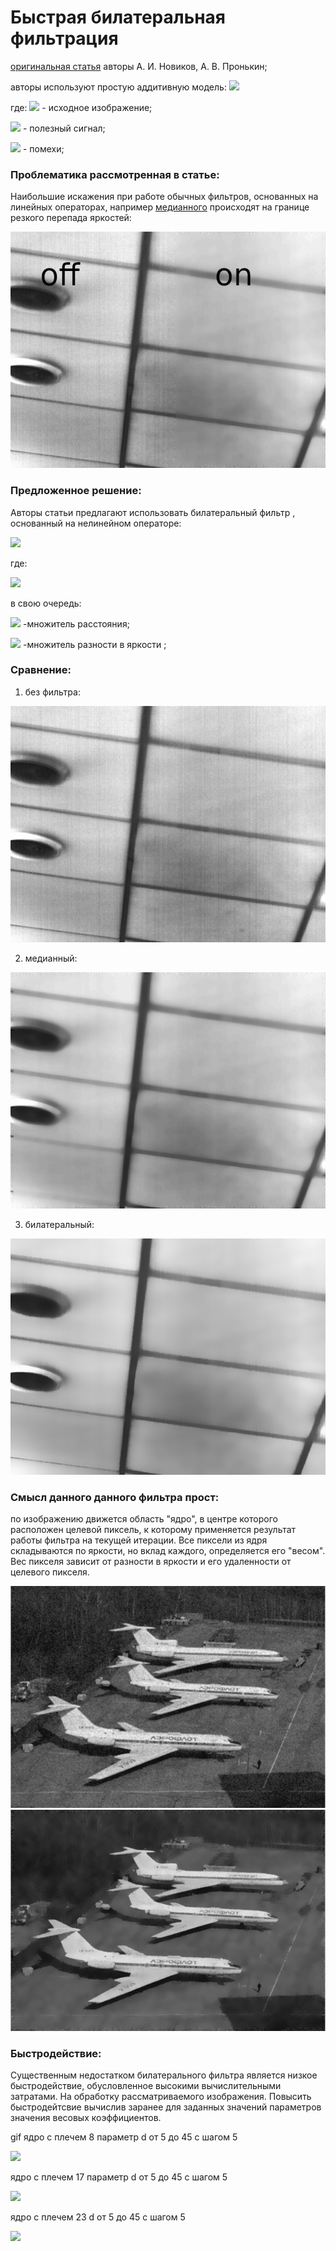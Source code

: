 # Быстрая билатеральная фильтрация

[оригинальная статья](http://vestnik.rsreu.ru/images/archive/2018/4-66-1/2.4_.pdf)
 авторы А. И. Новиков, А. В. Пронькин;

авторы используют простую аддитивную модель: 
![](http://latex.codecogs.com/gif.latex?\dpi{120}&space;$$I_{ij}&space;=&space;U_{ij}&space;&space;&plus;&space;{\xi}_{ij}&space;)

где:
![](http://latex.codecogs.com/gif.latex?\dpi{100}&space;I_{ij}) - исходное изображение;

![](http://latex.codecogs.com/gif.latex?\dpi{100}&space;U_{ij}) - полезный сигнал;

![](http://latex.codecogs.com/gif.latex?\dpi{100}&space;{\xi}_{ij}) -  помехи;


### Проблематика рассмотренная в статье:

Наибольшие искажения при работе обычных фильтров, основанных на линейных операторах, например [медианного](https://github.com/alehay/median_filter) происходят на границе резкого перепада яркостей:

![](https://github.com/alehay/bilateral_filter/blob/main/staff/linear.png)

### Предложенное решение:
Авторы статьи предлагают использовать билатеральный фильтр , основанный на нелинейном операторе:

![](http://latex.codecogs.com/gif.latex?\dpi{190}&space;\frac{{\sum_{s=-k}^k}{\sum_{t=-k}^k}I_{i&plus;s,j&plus;t}*W_{st}}{{&space;\sum_{s=-k}^k}{\sum_{t=-k}^k}*{W_{st}}}&space;)  


где:  

![](http://latex.codecogs.com/gif.latex?\dpi{200}&space;W_{st}&space;=&space;e^{-\frac{s^2&space;&plus;&space;t^2}&space;{2k^2}}&space;*&space;&space;e^{-\frac{I__{i&plus;s,j&plus;t}&space;-&space;I__{ij}}&space;{2d^2}}&space;)

в свою очередь:

![](http://latex.codecogs.com/gif.latex?\dpi{170}&space;e^{-\frac{s^2&space;&plus;&space;t^2}&space;{2k^2}})   -множитель расстояния;

![](http://latex.codecogs.com/gif.latex?\dpi{170}&space;e^{-\frac{({I__{i&plus;s,j&plus;t}&space;-&space;I__{ij}})^2}&space;{2d^2}}&space;) -множитель разности в яркости ;

### Сравнение: 
1) без фильтра:

![](https://github.com/alehay/median_filter/blob/main/build-Debug/out/non_filter.png)

2) медианный:

![](https://github.com/alehay/median_filter/blob/main/build-Debug/out/13.png)

3) билатеральный:

![](https://github.com/alehay/bilateral_filter/blob/main/staff/1__k10__d25.png)



### Смысл данного данного фильтра прост: 

по изображению движется область "ядро", в центре которого расположен целевой пиксель, к которому применяется результат работы фильтра на текущей итерации. 
Все пиксели из ядря складываются по яркости, но вклад каждого, определяется его "весом". 
Вес пикселя зависит от разности в яркости и его удаленности от целевого пикселя. 


![](https://github.com/alehay/bilateral_filter/blob/main/staff/befor.png)
![](https://github.com/alehay/bilateral_filter/blob/main/staff/after.png)


### Быстродействие:
Существенным недостатком билатерального фильтра  является  низкое  быстродействие,  обусловленное  высокими  вычислительными  затратами.  На  обработку  рассматриваемого  изображения. Повысить быстродейтсвие вычислив заранее для заданных значений параметров значения весовых коэффициентов.

gif  ядро с плечем 8 параметр d от 5 до 45 с шагом 5

![](https://github.com/alehay/bilateral_filter/blob/main/staff/k_8.gif)

ядро с плечем 17 параметр d от 5 до 45 c шагом 5

![](https://github.com/alehay/bilateral_filter/blob/main/staff/k_17.gif)

ядро с плечем 23 d от 5 до 45 с шагом 5 

![](https://github.com/alehay/bilateral_filter/blob/main/staff/k_23.gif)

